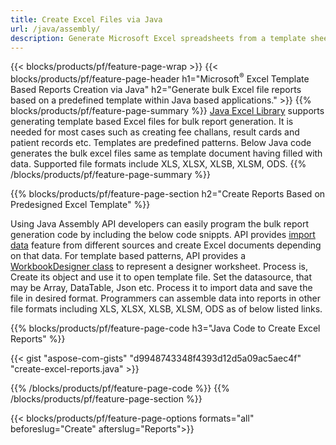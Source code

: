 ```yaml
---
title: Create Excel Files via Java
url: /java/assembly/
description: Generate Microsoft Excel spreadsheets from a template sheet using Java spreadsheet library
---
```


{{< blocks/products/pf/feature-page-wrap >}}
{{< blocks/products/pf/feature-page-header h1="Microsoft<sup>&reg;</sup> Excel Template Based Reports Creation via Java" h2="Generate bulk Excel file reports based on a predefined template within Java based applications." >}}
{{% blocks/products/pf/feature-page-summary %}}
[Java Excel Library](/cells/java/) supports generating template based Excel files for bulk report generation. It is needed for most cases such as creating fee challans, result cards and patient records etc. Templates are predefined patterns. Below Java code generates the bulk excel files same as template document having filled with data. Supported file formats include XLS, XLSX, XLSB, XLSM, ODS.
{{% /blocks/products/pf/feature-page-summary  %}}

{{% blocks/products/pf/feature-page-section  h2="Create Reports Based on Predesigned Excel Template" %}}

Using Java Assembly API developers can easily program the bulk report generation code by including the below code snippts. API provides [import data](https://docs.aspose.com/cells/java/import-and-export-data/) feature from different sources and create Excel documents depending on that data. For template based patterns, API provides a [WorkbookDesigner class](https://apireference.aspose.com/cells/java/com.aspose.cells/WorkbookDesigner) to represent a designer worksheet. Process is, Create its object and use it to open template file. Set the datasource, that may be Array, DataTable, Json etc. Process it to import data and save the file in desired format. Programmers can assemble data into reports in other file formats including XLS, XLSX, XLSB, XLSM, ODS as of below listed links.



{{% blocks/products/pf/feature-page-code h3="Java Code to Create Excel Reports" %}}

{{< gist "aspose-com-gists" "d9948743348f4393d12d5a09ac5aec4f" "create-excel-reports.java" >}}

{{% /blocks/products/pf/feature-page-code  %}}
{{% /blocks/products/pf/feature-page-section %}}

{{< blocks/products/pf/feature-page-options formats="all" beforeslug="Create" afterslug="Reports">}}